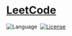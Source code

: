# [LeetCode](https://leetcode.com/problemset/all/)

![Language](https://img.shields.io/badge/language-Python)&nbsp;
[![License](https://img.shields.io/badge/license-MIT-blue.svg)](./LICENSE.md)&nbsp;

